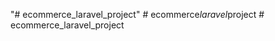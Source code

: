 "# ecommerce_laravel_project" 
#   e c o m m e r c e _ l a r a v e l _ p r o j e c t  
 # ecommerce_laravel_project
